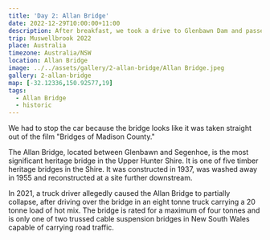 ```yaml
---
title: 'Day 2: Allan Bridge'
date: 2022-12-29T10:00:00+11:00
description: After breakfast, we took a drive to Glenbawn Dam and passed through a historic bridge along the way.
trip: Muswellbrook 2022
place: Australia
timezone: Australia/NSW
location: Allan Bridge
image: ../../assets/gallery/2-allan-bridge/Allan Bridge.jpeg
gallery: 2-allan-bridge
map: [-32.12336,150.92577,19]
tags:
  - Allan Bridge
  - historic
---
```

We had to stop the car because the bridge looks like it was taken straight out of the film "Bridges of Madison County."

The Allan Bridge, located between Glenbawn and Segenhoe, is the most significant heritage bridge in the Upper Hunter Shire. It is one of five timber heritage bridges in the Shire. It was constructed in 1937, was washed away in 1955 and reconstructed at a site further downstream.

In 2021, a truck driver allegedly caused the Allan Bridge to partially collapse, after driving over the bridge in an eight tonne truck carrying a 20 tonne load of hot mix. The bridge is rated for a maximum of four tonnes and is only one of two trussed cable suspension bridges in New South Wales capable of carrying road traffic.
